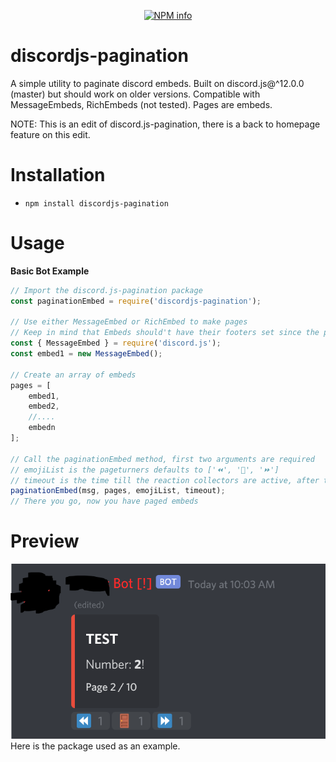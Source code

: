 <div align="center">
  <p>
    <a href="https://nodei.co/npm/discordjs-pagination
/"><img src="https://nodei.co/npm/discordjs-pagination.png?downloads=true&stars=true" alt="NPM info" /></a>
  </p>
</div>


# discordjs-pagination
A simple utility to paginate discord embeds. Built on discord.js@^12.0.0 (master) but should work on older versions. Compatible with MessageEmbeds, RichEmbeds (not tested). Pages are embeds.

NOTE: This is an edit of discord.js-pagination, there is a back to homepage feature on this edit.

# Installation
* `npm install discordjs-pagination`

# Usage
__Basic Bot Example__
```js
// Import the discord.js-pagination package
const paginationEmbed = require('discordjs-pagination');

// Use either MessageEmbed or RichEmbed to make pages
// Keep in mind that Embeds should't have their footers set since the pagination method sets page info there
const { MessageEmbed } = require('discord.js');
const embed1 = new MessageEmbed();

// Create an array of embeds
pages = [
	embed1,
	embed2,
	//....
	embedn
];

// Call the paginationEmbed method, first two arguments are required
// emojiList is the pageturners defaults to ['⏪', '🚪', '⏩']
// timeout is the time till the reaction collectors are active, after this you can't change pages (in ms), defaults to 120000
paginationEmbed(msg, pages, emojiList, timeout);
// There you go, now you have paged embeds
```
# Preview
![Demo](./example/demo.png)
Here is the package used as an example.